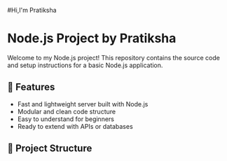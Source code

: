 #Hi,I'm Pratiksha 
# Node.js Project by Pratiksha

Welcome to my Node.js project! This repository contains the source code and setup instructions for a basic Node.js application.

## 🚀 Features

- Fast and lightweight server built with Node.js
- Modular and clean code structure
- Easy to understand for beginners
- Ready to extend with APIs or databases

## 📁 Project Structure

